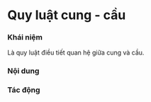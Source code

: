 # Quy luật cung - cầu

### Khái niệm
Là quy luật điều tiết quan hệ giữa cung và cầu.

### Nội dung

### Tác động